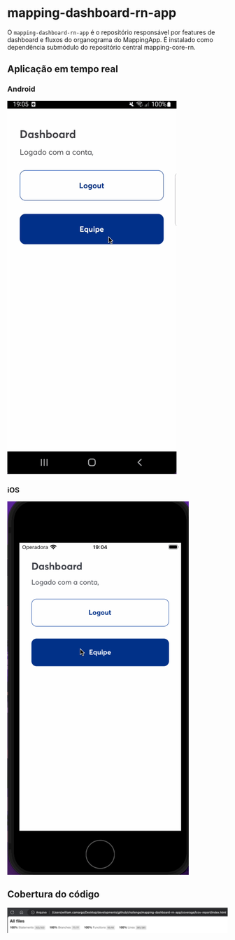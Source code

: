 # mapping-dashboard-rn-app

O `mapping-dashboard-rn-app` é o repositório responsável por features de dashboard e fluxos do organograma do MappingApp. É instalado como dependência submódulo do repositório central mapping-core-rn.

## Aplicação em tempo real

### Android
![android](./assets/gif/dashboard_android.gif)

### iOS
![ios](./assets/gif/dashboard_ios.gif)

## Cobertura do código
![testes](./assets/img/testes.png)
